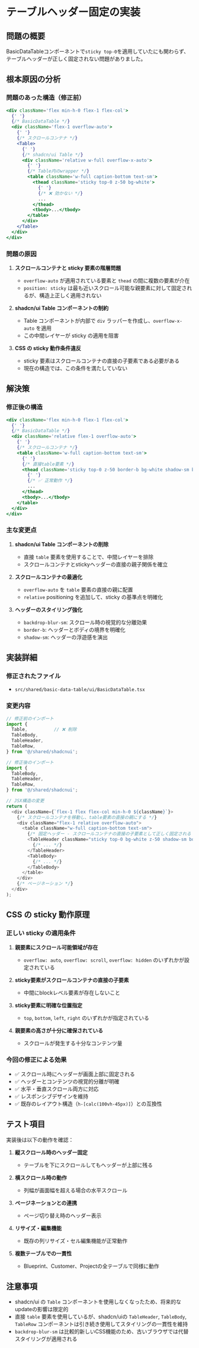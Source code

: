 # テーブルヘッダー固定の実装

## 問題の概要

BasicDataTableコンポーネントで`sticky top-0`を適用していたにも関わらず、テーブルヘッダーが正しく固定されない問題がありました。

## 根本原因の分析

### 問題のあった構造（修正前）

```jsx
<div className='flex min-h-0 flex-1 flex-col'>
  {' '}
  {/* BasicDataTable */}
  <div className='flex-1 overflow-auto'>
    {' '}
    {/* スクロールコンテナ */}
    <Table>
      {' '}
      {/* shadcn/ui Table */}
      <div className='relative w-full overflow-x-auto'>
        {' '}
        {/* Table内のwrapper */}
        <table className='w-full caption-bottom text-sm'>
          <thead className='sticky top-0 z-50 bg-white'>
            {' '}
            {/* ❌ 効かない */}
            ...
          </thead>
          <tbody>...</tbody>
        </table>
      </div>
    </Table>
  </div>
</div>
```

### 問題の原因

1. **スクロールコンテナと sticky 要素の階層問題**
   - `overflow-auto` が適用されている要素と `thead` の間に複数の要素が介在
   - `position: sticky` は最も近いスクロール可能な親要素に対して固定されるが、構造上正しく適用されない

2. **shadcn/ui Table コンポーネントの制約**
   - Table コンポーネントが内部で `div` ラッパーを作成し、`overflow-x-auto` を適用
   - この中間レイヤーが sticky の適用を阻害

3. **CSS の sticky 動作条件違反**
   - sticky 要素はスクロールコンテナの直接の子要素である必要がある
   - 現在の構造では、この条件を満たしていない

## 解決策

### 修正後の構造

```jsx
<div className='flex min-h-0 flex-1 flex-col'>
  {' '}
  {/* BasicDataTable */}
  <div className='relative flex-1 overflow-auto'>
    {' '}
    {/* スクロールコンテナ */}
    <table className='w-full caption-bottom text-sm'>
      {' '}
      {/* 直接table要素 */}
      <thead className='sticky top-0 z-50 border-b bg-white shadow-sm backdrop-blur-sm'>
        {' '}
        {/* ✅ 正常動作 */}
        ...
      </thead>
      <tbody>...</tbody>
    </table>
  </div>
</div>
```

### 主な変更点

1. **shadcn/ui Table コンポーネントの削除**
   - 直接 `table` 要素を使用することで、中間レイヤーを排除
   - スクロールコンテナとstickyヘッダーの直接の親子関係を確立

2. **スクロールコンテナの最適化**
   - `overflow-auto` を `table` 要素の直接の親に配置
   - `relative` positioning を追加して、sticky の基準点を明確化

3. **ヘッダーのスタイリング強化**
   - `backdrop-blur-sm`: スクロール時の視覚的な分離効果
   - `border-b`: ヘッダーとボディの境界を明確化
   - `shadow-sm`: ヘッダーの浮遊感を演出

## 実装詳細

### 修正されたファイル

- `src/shared/basic-data-table/ui/BasicDataTable.tsx`

### 変更内容

```typescript
// 修正前のインポート
import {
  Table,          // ❌ 削除
  TableBody,
  TableHeader,
  TableRow,
} from '@/shared/shadcnui';

// 修正後のインポート
import {
  TableBody,
  TableHeader,
  TableRow,
} from '@/shared/shadcnui';

// JSX構造の変更
return (
  <div className={`flex-1 flex flex-col min-h-0 ${className}`}>
    {/* スクロールコンテナを移動し、table要素の直接の親にする */}
    <div className="flex-1 relative overflow-auto">
      <table className="w-full caption-bottom text-sm">
        {/* 固定ヘッダー - スクロールコンテナの直接の子要素として正しく固定される */}
        <TableHeader className="sticky top-0 bg-white z-50 shadow-sm border-b backdrop-blur-sm">
          {/* ... */}
        </TableHeader>
        <TableBody>
          {/* ... */}
        </TableBody>
      </table>
    </div>
    {/* ページネーション */}
  </div>
);
```

## CSS の sticky 動作原理

### 正しい sticky の適用条件

1. **親要素にスクロール可能領域が存在**
   - `overflow: auto`, `overflow: scroll`, `overflow: hidden` のいずれかが設定されている

2. **sticky要素がスクロールコンテナの直接の子要素**
   - 中間にblockレベル要素が存在しないこと

3. **sticky要素に明確な位置指定**
   - `top`, `bottom`, `left`, `right` のいずれかが指定されている

4. **親要素の高さが十分に確保されている**
   - スクロールが発生する十分なコンテンツ量

### 今回の修正による効果

- ✅ スクロール時にヘッダーが画面上部に固定される
- ✅ ヘッダーとコンテンツの視覚的分離が明確
- ✅ 水平・垂直スクロール両方に対応
- ✅ レスポンシブデザインを維持
- ✅ 既存のレイアウト構造（`h-[calc(100vh-45px)]`）との互換性

## テスト項目

実装後は以下の動作を確認：

1. **縦スクロール時のヘッダー固定**
   - テーブルを下にスクロールしてもヘッダーが上部に残る

2. **横スクロール時の動作**
   - 列幅が画面幅を超える場合の水平スクロール

3. **ページネーションとの連携**
   - ページ切り替え時のヘッダー表示

4. **リサイズ・編集機能**
   - 既存の列リサイズ・セル編集機能が正常動作

5. **複数テーブルでの一貫性**
   - Blueprint、Customer、Projectの全テーブルで同様に動作

## 注意事項

- shadcn/ui の `Table` コンポーネントを使用しなくなったため、将来的なupdateの影響は限定的
- 直接 `table` 要素を使用しているが、shadcn/uiの `TableHeader`, `TableBody`, `TableRow` コンポーネントは引き続き使用してスタイリングの一貫性を維持
- `backdrop-blur-sm` は比較的新しいCSS機能のため、古いブラウザでは代替スタイリングが適用される
